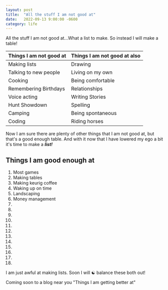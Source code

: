 ```yaml
---
layout: post
title:  "All the stuff I am not good at"
date:   2022-09-13 9:00:00 -0600
category: life
---
```


All the stuff I am not good at...What a list to make. So instead I will make a table!

| Things I am not good at | Things I am not good at also |
|---|---|
| Making lists | Drawing |
| Talking to new people | Living on my own |
| Cooking | Being comfortable |
| Remembering Birthdays | Relationships |
| Voice acting | Writing Stories |
| Hunt Showdown | Spelling |
| Camping | Being spontaneous |
| Coding | Riding horses |

Now I am sure there are plenty of other things that I am not good at, but that's a good enough table. And with it now that I have lowered my ego a bit it's time to make a ***list!***

Things I am good enough at
--------------------
1. Most games
2. Making tables
3. Making keurig coffee
4. Waking up on time
5. Landscaping
6. Money management
7. 
8. 
9. 
10. 
11. 
12. 
13. 
14. 
15. 
16. 
17. 
18. 

I am just awful at making lists. Soon I will ☯️ balance these both out!

Coming soon to a blog near you "Things I am getting better at"
